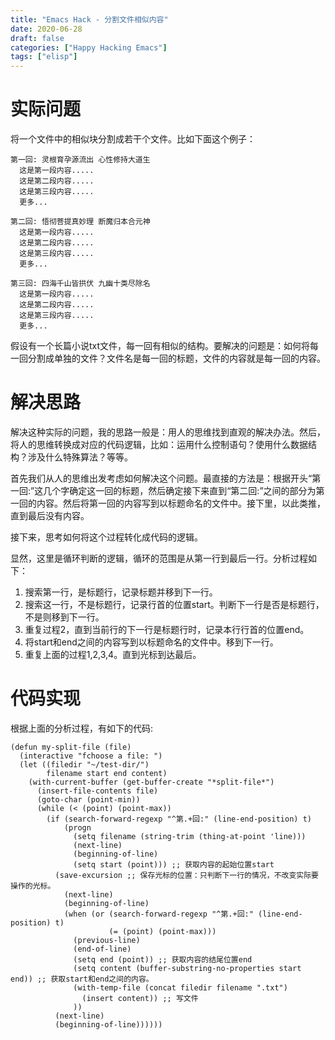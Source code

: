 ```yaml
---
title: "Emacs Hack - 分割文件相似内容"
date: 2020-06-28
draft: false
categories: ["Happy Hacking Emacs"]
tags: ["elisp"]
---
```


# 实际问题

将一个文件中的相似块分割成若干个文件。比如下面这个例子：

    第一回: 灵根育孕源流出 心性修持大道生
      这是第一段内容.....
      这是第二段内容.....
      这是第三段内容.....
      更多...
    
    第二回: 悟彻菩提真妙理 断魔归本合元神
      这是第一段内容.....
      这是第二段内容.....
      这是第三段内容.....
      更多...
    
    第三回: 四海千山皆拱伏 九幽十类尽除名
      这是第一段内容.....
      这是第二段内容.....
      这是第三段内容.....
      更多...

假设有一个长篇小说txt文件，每一回有相似的结构。要解决的问题是：如何将每一回分割成单独的文件？文件名是每一回的标题，文件的内容就是每一回的内容。

# 解决思路

解决这种实际的问题，我的思路一般是：用人的思维找到直观的解决办法。然后，将人的思维转换成对应的代码逻辑，比如：运用什么控制语句？使用什么数据结构？涉及什么特殊算法？等等。

首先我们从人的思维出发考虑如何解决这个问题。最直接的方法是：根据开头“第一回:”这几个字确定这一回的标题，然后确定接下来直到“第二回:”之间的部分为第一回的内容。然后将第一回的内容写到以标题命名的文件中。接下里，以此类推，直到最后没有内容。

接下来，思考如何将这个过程转化成代码的逻辑。

显然，这里是循环判断的逻辑，循环的范围是从第一行到最后一行。分析过程如下：

1.  搜索第一行，是标题行，记录标题并移到下一行。
2.  搜索这一行，不是标题行，记录行首的位置start。判断下一行是否是标题行，不是则移到下一行。
3.  重复过程2，直到当前行的下一行是标题行时，记录本行行首的位置end。
4.  将start和end之间的内容写到以标题命名的文件中。移到下一行。
5.  重复上面的过程1,2,3,4。直到光标到达最后。

# 代码实现

根据上面的分析过程，有如下的代码:

    (defun my-split-file (file)
      (interactive "fchoose a file: ")
      (let ((filedir "~/test-dir/")
            filename start end content)
        (with-current-buffer (get-buffer-create "*split-file*")
          (insert-file-contents file)
          (goto-char (point-min))
          (while (< (point) (point-max))
            (if (search-forward-regexp "^第.+回:" (line-end-position) t)
                (progn 
                  (setq filename (string-trim (thing-at-point 'line))) 
                  (next-line)
                  (beginning-of-line)
                  (setq start (point))) ;; 获取内容的起始位置start
              (save-excursion ;; 保存光标的位置：只判断下一行的情况，不改变实际要操作的光标。
                (next-line)
                (beginning-of-line)
                (when (or (search-forward-regexp "^第.+回:" (line-end-position) t)
                          (= (point) (point-max)))
                  (previous-line)
                  (end-of-line)
                  (setq end (point)) ;; 获取内容的结尾位置end
                  (setq content (buffer-substring-no-properties start end)) ;; 获取start和end之间的内容。
                  (with-temp-file (concat filedir filename ".txt")
                    (insert content)) ;; 写文件
                  ))
              (next-line)
              (beginning-of-line))))))

